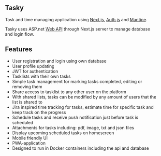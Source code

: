 
## Tasky

Task and time managing application using [Next.js](https://nextjs.org/), [Auth.js](https://github.com/nextauthjs/next-auth) and [Mantine](https://github.com/mantinedev/mantine). 

Tasky uses ASP.net [Web API](https://github.com/RikuTii/tasky-api) through Next.js server to manage database and login flow.

## Features
- User registration and login using own database
- User profile updating
- JWT for authentication
- Tasklists with their own tasks
- Simple task management for marking tasks completed, editing or removing them
- Share access to tasklist to any other user on the platform
- With shared lists, tasks can be modified by any amount of users that the list is shared to
- Jira inspired time tracking for tasks, estimate time for specific task and keep track on the progress
- Schedule tasks and receive push notification just before task is scheduled
- Attachments for tasks including: pdf, image, txt and json files
- Display upcoming scheduled tasks on homescreen
- Mobile friendly UI
- PWA-application
- Designed to run in Docker containers including the api and database

